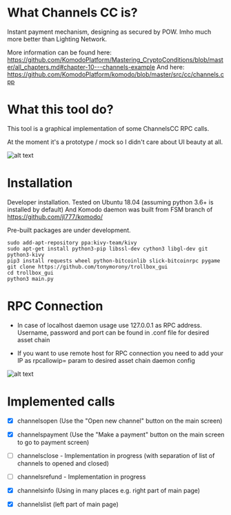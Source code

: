 # What Channels CC is?

Instant payment mechanism, designing as secured by POW. Imho much more better than Lighting Network. 

More information can be found here: https://github.com/KomodoPlatform/Mastering_CryptoConditions/blob/master/all_chapters.md#chapter-10---channels-example
And here: https://github.com/KomodoPlatform/komodo/blob/master/src/cc/channels.cpp

# What this tool do?

This tool is a graphical implementation of some ChannelsCC RPC calls.

At the moment it's a prototype / mock so I didn't care about UI beauty at all.

![alt text](https://i.imgur.com/Yb3R7xK.png) 

# Installation 

Developer installation. Tested on Ubuntu 18.04 (assuming python 3.6+ is installed by default)
And Komodo daemon was built from FSM branch of https://github.com/jl777/komodo/

Pre-built packages are under development.
```
sudo add-apt-repository ppa:kivy-team/kivy
sudo apt-get install python3-pip libssl-dev cython3 libgl-dev git python3-kivy
pip3 install requests wheel python-bitcoinlib slick-bitcoinrpc pygame
git clone https://github.com/tonymorony/trollbox_gui
cd trollbox_gui
python3 main.py
```

# RPC Connection

* In case of localhost daemon usage use 127.0.0.1 as RPC address. Username, password and port can be found in .conf file for desired asset chain

* If you want to use remote host for RPC connection you need to add your IP as rpcallowip= param to desired asset chain daemon config

![alt text](https://i.imgur.com/u6aAIht.png)

# Implemented calls

- [x] channelsopen (Use the "Open new channel" button on the main screen)

- [x] channelspayment (Use the "Make a payment" button on the main screen to go to payment screen)

- [ ]  channelsclose - Implementation in progress (with separation of list of channels to opened and closed)

- [ ]  channelsrefund - Implementation in progress

- [x] channelsinfo (Using in many places e.g. right part of main page)

- [x] channelslist (left part of main page)